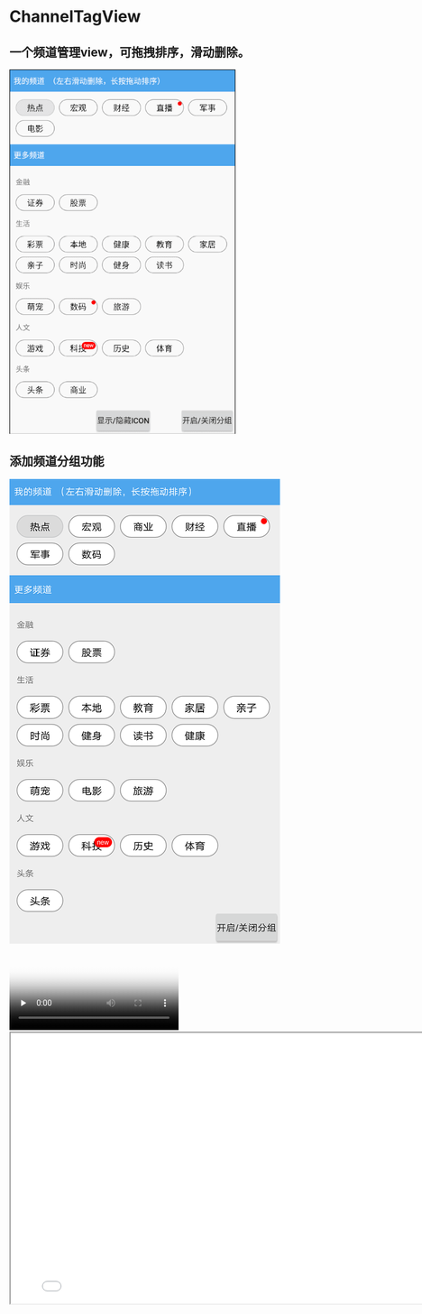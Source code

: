 # ChannelTagView
一个频道管理view，可拖拽排序，滑动删除。
----
<img src="GIF.gif"/>

添加频道分组功能
--
<img src="show_category.png"/>
<video id="video" controls="" preload="none" poster="show_category.png">
      <source id="mp4" src="show.mp4" type="video/mp4">
      <p>Your user agent does not support the HTML5 Video element.</p>
</video>

<iframe height=480 width=800 src="show.mp4"/>


使用
--

gradle 引用》  试用了gradle-bintray-plugin 和 bintray-release 插件都出现各种问题。有没有什么方法能传到maven 和jcenter?


xml中直接引用：

    <com.zhl.channeltagview.view.ChannelTagView
        android:id="@+id/channel_tag_view"
        android:layout_width="match_parent"
        android:layout_height="match_parent"
        app:fixedPos="0"
        app:channelItemTxSize="@dimen/channel_item_txsize"
        />
 
 
 调用 ChannelTagView的initChannels() 方法填充数据即可。有针对里面的item修改的各种属性，针对点击事件和用户的拖动滑动事件接口监听。详情查看demo
 
